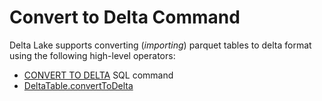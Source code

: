 # Convert to Delta Command

Delta Lake supports converting (_importing_) parquet tables to delta format using the following high-level operators:

* [CONVERT TO DELTA](../../sql/index.md#CONVERT-TO-DELTA) SQL command
* [DeltaTable.convertToDelta](../../DeltaTable.md#convertToDelta)
